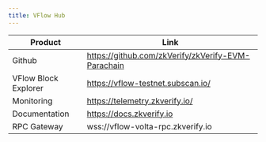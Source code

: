 ```yaml
---
title: VFlow Hub
---
```


| Product                                                     | Link                                                                                                                                                                                                             |
| ----------------------------------------------------------- | ---------------------------------------------------------------------------------------------------------------------------------------------------------------------------------------------------------------- |
| Github                                                      | https://github.com/zkVerify/zkVerify-EVM-Parachain                                                                                                                                                                             |
| VFlow Block Explorer                                     | https://vflow-testnet.subscan.io/                                                                                                                                                                            |
| Monitoring                                                  | https://telemetry.zkverify.io/                                                                                                                                                                                   |
| Documentation                                               | https://docs.zkverify.io                                                                                                                                                                                         |
| RPC Gateway                                                 | wss://vflow-volta-rpc.zkverify.io                                                                                                                                                       |